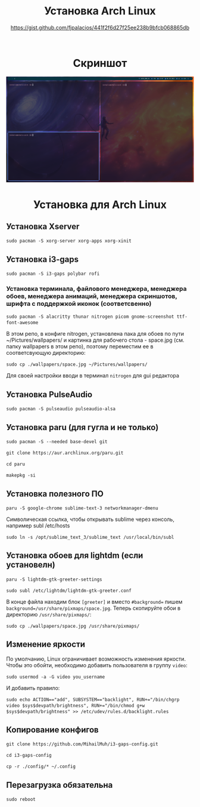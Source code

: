 <div align="center">

# Установка Arch Linux
https://gist.github.com/fjpalacios/441f2f6d27f25ee238b9bfcb068865db

<br>

# Скриншот
![screenshot](./assets/screenshot.png)

# Установка для Arch Linux
</div>

## Установка Xserver
```
sudo pacman -S xorg-server xorg-apps xorg-xinit
```

## Установка i3-gaps
```
sudo pacman -S i3-gaps polybar rofi
```

### Установка терминала, файлового менеджера, менеджера обоев, менеджера анимаций, менеджера скриншотов, шрифта с поддержкой иконок (соответсвенно)
```
sudo pacman -S alacritty thunar nitrogen picom gnome-screenshot ttf-font-awesome
```
В этом репо, в конфиге nitrogen, установлена пака для обоев по пути ~/Pictures/wallpapers/ и картинка для рабочего стола - space.jpg (см. папку wallpapers в этом репо), поэтому переместим ее в соответсвующую директорию:
```
sudo cp ./wallpapers/space.jpg ~/Pictures/wallpapers/
```

Для своей настройки вводи в терминал ```nitrogen``` для gui редактора

## Установка PulseAudio
```
sudo pacman -S pulseaudio pulseaudio-alsa
```

## Установка paru (для гугла и не только)
```
sudo pacman -S --needed base-devel git
```
```
git clone https://aur.archlinux.org/paru.git
```
```
cd paru
```
```
makepkg -si
```

## Установка полезного ПО
```
paru -S google-chrome sublime-text-3 networkmanager-dmenu
```

Символическая ссылка, чтобы открывать sublime через консоль, например subl /etc/hosts
```
sudo ln -s /opt/sublime_text_3/sublime_text /usr/local/bin/subl
```

## Установка обоев для lightdm (если установелн)
```
paru -S lightdm-gtk-greeter-settings
```
```
sudo subl /etc/lightdm/lightdm-gtk-greeter.conf
```
В конце файла находим блок ```[greeter]``` и вместо ```#background=``` пишем ```background=/usr/share/pixmaps/space.jpg```.
Теперь скопируйте обои в директорию ```/usr/share/pixmaps/```:
```
sudo cp ./wallpapers/space.jpg /usr/share/pixmaps/
```

## Изменение яркости
По умолчанию, Linux ограничивает возможность изменения яркости. Чтобы это обойти, необходимо добавить пользователя в группу ```video```:
```
sudo usermod -a -G video you_username
```
И добавить правило: 
```
sudo echo ACTION=="add", SUBSYSTEM=="backlight", RUN+="/bin/chgrp video $sys$devpath/brightness", RUN+="/bin/chmod g+w $sys$devpath/brightness" >> /etc/udev/rules.d/backlight.rules
```

## Копирование конфигов
```
git clone https://github.com/MihailMuh/i3-gaps-config.git
```
```
cd i3-gaps-config
```
```
cp -r ./config/* ~/.config
```

## Перезагрузка обязательна
```
sudo reboot
```

